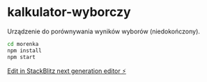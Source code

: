 # kalkulator-wyborczy

Urządzenie do porównywania wyników wyborów (niedokończony).

```cmd
cd morenka
npm install
npm start
```

[Edit in StackBlitz next generation editor ⚡️](https://stackblitz.com/~/github.com/pucia20p/kalkulator-wyborczy)